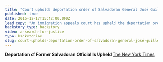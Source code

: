 ```yaml
---
title: "Court upholds deportation order of Salvadoran General José Guillermo García"
published: true
date: 2015-12-17T15:42:00.000Z
lead_copy: "An immigration appeals court has upheld the deportation order of Salvadoran Gen. José Guillermo García, which is based on his role in the 1980 murders of these four American nuns."
backstory_type: backstory
video: a-search-for-justice
type: backstories
slug: court-upholds-deportation-order-of-salvadoran-general-josé-guillermo-garcía
---
```


**Deportation of Former Salvadoran Official Is Upheld**
[The New York Times](http://www.nytimes.com/2015/12/17/us/deportation-of-former-salvadoran-official-is-upheld.html?_r=0)

